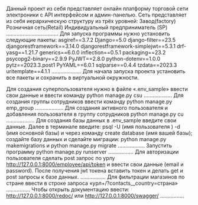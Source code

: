Данный проект из себя представляет онлайн платформу торговой сети электроники с API интерфейсом и админ-панелью. 
Сеть представляет из себя иерархическую структуру из трёх уровней:
Завод(factory)
Розничная сеть(Retail)
Индивидуальный предприниматель (SP)
...................................
Для запуска программы нужно установить следующие пакеты:
asgiref==3.7.2
Django==5.0
django-filter==23.5
djangorestframework==3.14.0
djangorestframework-simplejwt==5.3.1
drf-yasg==1.21.7
generics==6.0.0
inflection==0.5.1
packaging==23.2
psycopg2-binary==2.9.9
PyJWT==2.8.0
python-dotenv==1.0.0
pytz==2023.3.post1
PyYAML==6.0.1
sqlparse==0.4.4
tzdata==2023.3
uritemplate==4.1.1
....................
Для начала запуска проекта установить все пакеты и сохранить в виртуальной окружности.

Для создания суперпользователя нужно в файле «.env_sample» ввести свои данные и ввести команду python manage.py csu
...................
Для создания группы сотрудников ввести команду python manage.py emp_group
...................
Для создания активного пользователя и добавления пользователя в группу сотрудников python manage.py cu
...................
Для создания базы данных в .env_sample введите свои данные. Далее в терминале введите:
psql -U (имя пользователя ) -d (имя основной базы) и через команду create database (имя вашей базы); создайте базу данных и сделайте миграции:
python manage.py makemigrations и python manage.py migrate
..................
Запустить программу python manage.py runserver
.................
Для авторизации пользователя сделать post запрос по урлу http://127.0.0.1:8000/employee/api/token и ввести свои данные (email и password). 
После получения jwt токена вставить токен и делать get и post запросы к базе данных․
․․․․․․․․․․․․․․․․․
Для фильтрации магазинов по стране ввести в строке запроса «урл+/?contacts__country=страна»
................
Чтобы открыть документацию ввести: http://127.0.0.1:8000/redoc/ или http://127.0.0.1:8000/swagger/
․․․․․․․․․․․․․․․․

